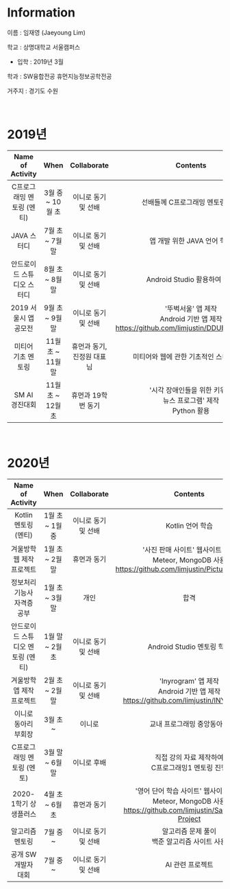 # Information

이름 : 임재영 (Jaeyoung Lim)

학교 : 상명대학교 서울캠퍼스

- 입학 : 2019년 3월

학과 : SW융합전공 휴먼지능정보공학전공

거주지 : 경기도 수원

</br>

# 2019년

|      Name of Activity      |       When        |        Collaborate         |                     Contents                     |
| :------------------------: | :---------------: | :------------------------: | :----------------------------------------------: |
|    C프로그래밍 멘토링 (멘티)     | 3월 중 ~ 10월 초  |    이니로 동기 및 선배     |             선배들께 C프로그래밍 멘토링 학습           |
|        JAVA 스터디         |  7월 초 ~ 7월 말  |    이니로 동기 및 선배     |                       앱 개발 위한 JAVA 언어 학습                         |
| 안드로이드 스튜디오 스터디 |  8월 초 ~ 8월 말  |    이니로 동기 및 선배     |                        Android Studio 활용하여 공부                        |
|   2019 서울시 앱 공모전    |  9월 초 ~ 9월 말  |    이니로 동기 및 선배     |                '뚜벅서울' 앱 제작 </br> Android 기반 앱 제작 </br> https://github.com/limjustin/DDUBUCK_SEOUL  |
|     미티어 기초 멘토링     | 11월 초 ~ 11월 말 | 휴먼과 동기, 진정원 대표님 |     미티어와 웹에 관한 기초적인 스터디 진행      |
|       SM AI 경진대회       | 11월 초 ~ 12월 초 |     휴먼과 19학번 동기     | '시각 장애인들을 위한 키워드 </br>  뉴스 프로그램' 제작</br> Python 활용 |

</br>

# 2020년

|         Name of Activity          |      When       |     Collaborate     |               Contents                |
| :-------------------------------: | :-------------: | :-----------------: | :-----------------------------------: |
|       Kotlin 멘토링 (멘티)        | 1월 초 ~ 1월 중 | 이니로 동기 및 선배 |                 Kotlin 언어 학습                      |
|     겨울방학 웹 제작 프로젝트     | 1월 초 ~ 2월 말 |     휴먼과 동기     |   '사진 판매 사이트' 웹사이트 제작 </br> Meteor, MongoDB 사용 </br> https://github.com/limjustin/PictureSellingSite   |
|     정보처리기능사 자격증 공부     | 1월 초 ~ 3월 말 |     개인     |   합격   |
| 안드로이드 스튜디오 멘토링 (멘티) | 1월 말 ~ 2월 초 | 이니로 동기 및 선배 |                 Android Studio 멘토링 학습               |
|     겨울방학 앱 제작 프로젝트     | 2월 초 ~ 2월 말 | 이니로 동기 및 선배 |          'Inyrogram' 앱 제작 </br> Android 기반 앱 제작 </br> https://github.com/limjustin/INYROGRAM|
|       이니로 동아리 부회장        |    3월 초 ~     |       이니로        |                  교내 프로그래밍 중앙동아리                |
|        C프로그래밍 멘토링 (멘토)        | 3월 말 ~ 6월 말 |     이니로 후배     |          직접 강의 자료 제작하여</br> C프로그래밍1 멘토링 진행                     |
|       2020-1학기 상생플러스       | 4월 초 ~ 6월 초 |     휴먼과 동기     | '영어 단어 학습 사이트' 웹사이트 제작 </br> Meteor, MongoDB 사용 </br>https://github.com/limjustin/Sangsaeng-Project |
|       알고리즘 멘토링       | 7월 중 ~  |     이니로 동기 및 선배     | 알고리즘 문제 풀이 </br> 백준 알고리즘 사이트 사용 |
|       공개 SW 개발자 대회       | 7월 중 ~ |     이니로 동기 및 선배     | AI 관련 프로젝트 |
